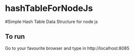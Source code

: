 # hashTableForNodeJs

#Simple Hash Table Data Structure for node js

## To run 
Go to your favourite browser and type in http://localhost:8085

